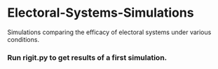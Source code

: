 # Electoral-Systems-Simulations
Simulations comparing the efficacy of electoral systems under various conditions.

### Run rigit.py to get results of a first simulation.
